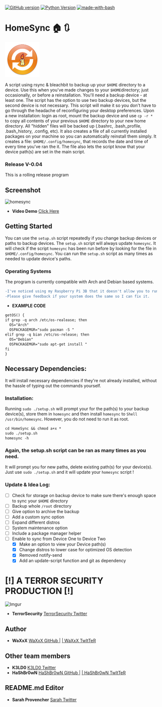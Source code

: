 [![GitHub version](https://badge.fury.io/gh/Waxxx333%2FHomeSync.svg)](https://badge.fury.io/gh/Waxxx333%2FHomeSync)
[![Python Version](https://img.shields.io/badge/Python-V2-<green.svg)](https://shields.io/)
[![made-with-bash](https://img.shields.io/badge/Made%20with-Bash-1f425f.svg)](https://www.gnu.org/software/bash/)

# HomeSync :house: :arrows_clockwise:
![A-WaXxX Production](waxsync_s.png)

A script using rsync & bleachbit to backup up your ```$HOME``` directory to a device.
Use this when you've made changes to your ```$HOME```directory; just 
occasionally, or before a reinstallation. You'll need a backup device - at least one. The
script has the option to use two backup devices, but the second device
is not necessary. This script will make it so you don't have to go 
through the headache of reconfiguring your desktop preferences. Upon
a new installation: login as root, mount the backup device and use ```cp -r *``` to copy all
contents of your previous ```$HOME``` directory to your new home directory. All "hidden" files will be backed up
(.bashrc, .bash_profile, .bash_history, .config, etc). It also creates a file of all currently installed 
packages on your machine so you can automatically reinstall them simply. It creates a file: ```$HOME/.config/homesync```, that records the date and time of every time you've ran the it. The file also lets the script know that your device path(s) are
set in the main script. 

### Release V-0.04
This is a rolling release program
## Screenshot 
![homesync](https://i.imgur.com/9QsfbP1.png)
* **Video Demo**  [Click Here](https://vimeo.com/382709077)
## Getting Started
You can use the ```setup.sh``` script repeatedly if you change 
backup devices or paths to backup devices. The ```setup.sh``` script 
will always update ```homesync```. It will check if the script ```homesync```
has been run before by looking for the file in ```$HOME/.config/homesync```. You can run the ```setup.sh``` script as many times as needed to update device's paths.

### Operating Systems
The program is currently compatible with Arch and Debian based systems.
```diff
-I've noticed using my Raspberry Pi 3B that it doesn't allow you to run homesync as a regular user. 
-Please give feedback if your system does the same so I can fix it.
```
* **EXAMPLE CODE**
```Shell
getOS() {
if grep -q arch /etc/os-realease; then
  OS="Arch"
  OSPACKAGEMGR="sudo pacman -S "
elif grep -q bian /etc/os-release; then
  OS="Debian"
  OSPACKAGEMGR="sudo apt-get install "
fi
}
```
## Necessary Dependencies:
It will install necessary dependencies if they're not already installed, without the hassle of typing out the commands yourself.

### Installation:
Running ```sudo ./setup.sh``` will prompt your for the path(s) to your backup
device(s), store them in ```homesync``` and then install ```homesync``` to ```Shell
/usr/bin/homesync```. However, you do not need to run it as root.

```console
cd HomeSync && chmod a+x *
sudo ./setup.sh
homesync -h
```
### Again, the setup.sh script can be ran as many times as you need.
It will prompt you for new paths, delete existing path(s) for your
device(s). Just use ```sudo ./setup.sh``` and it will update your ```homesync``` script !
### Update & Idea Log:
- [ ] Check for storage on backup device to make sure there's enough space to sync your ```$HOME``` directory
- [ ] Backup whole ```/root``` directory
- [ ] Give option to archive the backup
- [ ] Add a custom sync option
- [ ] Expand different distros
- [ ] System maintenance option
- [ ] Include a package manager helper
- [ ] Enable to sync from Device One to Device Two
  - [x] Make an option to view your Device path(s)
  - [x] Change distros to lower case for optimized OS detection
  - [x] Removed notify-send
  - [x] Add an update-script function and git as dependency
# [!] A TERROR SECURITY PRODUCTION [!]
![Imgur](https://imgur.com/Pgat8QI.jpg)
* **TerrorSecurity** [TerrorSecurity Twitter](https://twitter.com/TerrorSecurity)
## Author
* **WaXxX**  [WaXxX GitHub |](https://github.com/waxxx333) [| WaXxX TwItTeR](https://twitter.com/waxxx333)
## Other team members
* **K3LD0**  [K3LD0 Twitter](https://twitter.com/K3ld0?s=20)
* **HaShBr0wN**  [HaShBr0wN GitHub |](https://github.com/hashbrown1013) [| HaShBr0wN TwItTeR](https://twitter.com/stephenahpohlis)
## README.md Editor 
* **Sarah Provencher** [Sarah Twitter](https://twitter.com/SarahProvenche6) 
